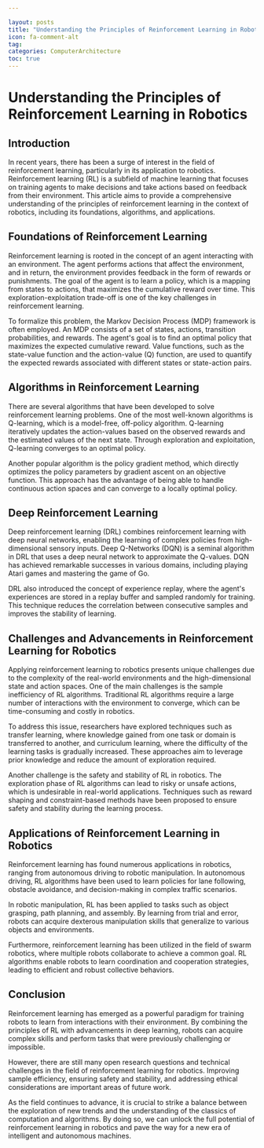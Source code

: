 ```yaml
---

layout: posts
title: "Understanding the Principles of Reinforcement Learning in Robotics"
icon: fa-comment-alt
tag:      
categories: ComputerArchitecture
toc: true
---
```




# Understanding the Principles of Reinforcement Learning in Robotics

## Introduction

In recent years, there has been a surge of interest in the field of reinforcement learning, particularly in its application to robotics. Reinforcement learning (RL) is a subfield of machine learning that focuses on training agents to make decisions and take actions based on feedback from their environment. This article aims to provide a comprehensive understanding of the principles of reinforcement learning in the context of robotics, including its foundations, algorithms, and applications.

## Foundations of Reinforcement Learning

Reinforcement learning is rooted in the concept of an agent interacting with an environment. The agent performs actions that affect the environment, and in return, the environment provides feedback in the form of rewards or punishments. The goal of the agent is to learn a policy, which is a mapping from states to actions, that maximizes the cumulative reward over time. This exploration-exploitation trade-off is one of the key challenges in reinforcement learning.

To formalize this problem, the Markov Decision Process (MDP) framework is often employed. An MDP consists of a set of states, actions, transition probabilities, and rewards. The agent's goal is to find an optimal policy that maximizes the expected cumulative reward. Value functions, such as the state-value function and the action-value (Q) function, are used to quantify the expected rewards associated with different states or state-action pairs.

## Algorithms in Reinforcement Learning

There are several algorithms that have been developed to solve reinforcement learning problems. One of the most well-known algorithms is Q-learning, which is a model-free, off-policy algorithm. Q-learning iteratively updates the action-values based on the observed rewards and the estimated values of the next state. Through exploration and exploitation, Q-learning converges to an optimal policy.

Another popular algorithm is the policy gradient method, which directly optimizes the policy parameters by gradient ascent on an objective function. This approach has the advantage of being able to handle continuous action spaces and can converge to a locally optimal policy.

## Deep Reinforcement Learning

Deep reinforcement learning (DRL) combines reinforcement learning with deep neural networks, enabling the learning of complex policies from high-dimensional sensory inputs. Deep Q-Networks (DQN) is a seminal algorithm in DRL that uses a deep neural network to approximate the Q-values. DQN has achieved remarkable successes in various domains, including playing Atari games and mastering the game of Go.

DRL also introduced the concept of experience replay, where the agent's experiences are stored in a replay buffer and sampled randomly for training. This technique reduces the correlation between consecutive samples and improves the stability of learning.

## Challenges and Advancements in Reinforcement Learning for Robotics

Applying reinforcement learning to robotics presents unique challenges due to the complexity of the real-world environments and the high-dimensional state and action spaces. One of the main challenges is the sample inefficiency of RL algorithms. Traditional RL algorithms require a large number of interactions with the environment to converge, which can be time-consuming and costly in robotics.

To address this issue, researchers have explored techniques such as transfer learning, where knowledge gained from one task or domain is transferred to another, and curriculum learning, where the difficulty of the learning tasks is gradually increased. These approaches aim to leverage prior knowledge and reduce the amount of exploration required.

Another challenge is the safety and stability of RL in robotics. The exploration phase of RL algorithms can lead to risky or unsafe actions, which is undesirable in real-world applications. Techniques such as reward shaping and constraint-based methods have been proposed to ensure safety and stability during the learning process.

## Applications of Reinforcement Learning in Robotics

Reinforcement learning has found numerous applications in robotics, ranging from autonomous driving to robotic manipulation. In autonomous driving, RL algorithms have been used to learn policies for lane following, obstacle avoidance, and decision-making in complex traffic scenarios.

In robotic manipulation, RL has been applied to tasks such as object grasping, path planning, and assembly. By learning from trial and error, robots can acquire dexterous manipulation skills that generalize to various objects and environments.

Furthermore, reinforcement learning has been utilized in the field of swarm robotics, where multiple robots collaborate to achieve a common goal. RL algorithms enable robots to learn coordination and cooperation strategies, leading to efficient and robust collective behaviors.

## Conclusion

Reinforcement learning has emerged as a powerful paradigm for training robots to learn from interactions with their environment. By combining the principles of RL with advancements in deep learning, robots can acquire complex skills and perform tasks that were previously challenging or impossible.

However, there are still many open research questions and technical challenges in the field of reinforcement learning for robotics. Improving sample efficiency, ensuring safety and stability, and addressing ethical considerations are important areas of future work.

As the field continues to advance, it is crucial to strike a balance between the exploration of new trends and the understanding of the classics of computation and algorithms. By doing so, we can unlock the full potential of reinforcement learning in robotics and pave the way for a new era of intelligent and autonomous machines.